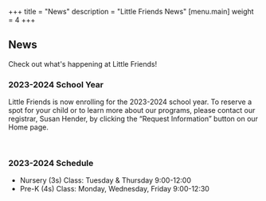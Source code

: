+++
title = "News"
description = "Little Friends News"
[menu.main]
  weight = 4
+++

## News

Check out what's happening at Little Friends! 

### 2023-2024 School Year  

Little Friends is now enrolling for the 2023-2024 school year. To reserve 
a spot for your child or to learn more about our programs, please contact 
our registrar, Susan Hender, by clicking the “Request Information” button 
on our Home page.

&nbsp;

### 2023-2024 Schedule

* Nursery (3s) Class: Tuesday & Thursday 9:00-12:00
* Pre-K (4s) Class: Monday, Wednesday, Friday 9:00-12:30

&nbsp;

